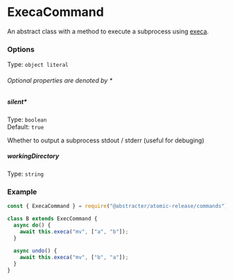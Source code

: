 # ExecaCommand

An abstract class with a method to execute a subprocess using [execa](https://github.com/sindresorhus/execa).

### Options

Type: `object literal`

###### Optional properties are denoted by *

##### silent*

Type: `boolean`  
Default: `true`

Whether to output a subprocess stdout / stderr (useful for debuging)

##### workingDirectory

Type: `string`

### Example

```js
const { ExecaCommand } = require("@abstracter/atomic-release/commands");

class B extends ExecCommand {
  async do() {
    await this.execa("mv", ["a", "b"]);
  }
  
  async undo() {
    await this.execa("mv", ["b", "a"]);
  }
}
```
